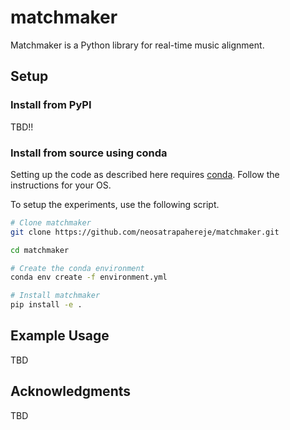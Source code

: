 # matchmaker

Matchmaker is a Python library for real-time music alignment.


## Setup

### Install from PyPI

TBD!!


### Install from source using conda

Setting up the code as described here requires [conda](https://docs.conda.io/projects/conda/en/latest/user-guide/install/index.html). Follow the instructions for your OS.

To setup the experiments, use the following script.

```bash
# Clone matchmaker
git clone https://github.com/neosatrapahereje/matchmaker.git

cd matchmaker

# Create the conda environment
conda env create -f environment.yml

# Install matchmaker
pip install -e .
```

## Example Usage

TBD

## Acknowledgments

TBD